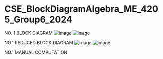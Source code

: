 # CSE_BlockDiagramAlgebra_ME_4205_Group6_2024
NO. 1 BLOCK DIAGRAM
![image](https://github.com/hannahsuzette/CSE_BlockDiagramAlgebra_ME_4205_Group6_2024/assets/91923863/ddbe0b74-1058-4730-b52a-a0e5f6647b4b)
![image](https://github.com/hannahsuzette/CSE_BlockDiagramAlgebra_ME_4205_Group6_2024/assets/91923863/35a427af-4adf-49f9-a2aa-113864563a1e)


NO.1 REDUCED BLOCK DIAGRAM
![image](https://github.com/hannahsuzette/CSE_BlockDiagramAlgebra_ME_4205_Group6_2024/assets/91923863/c1b8d84d-cde1-4ba6-82c1-d6ed9bb6f5db)
![image](https://github.com/hannahsuzette/CSE_BlockDiagramAlgebra_ME_4205_Group6_2024/assets/91923863/6560e424-de15-4bfc-97c5-c78e489c4b81)

NO.1 MANUAL COMPUTATION

